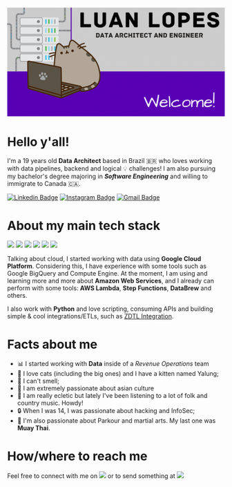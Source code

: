 <p align="center">
  <img src="./assets/banner.gif" width=""/>
</p>

<h1> Hello y'all! </h1>

I'm a 19 years old **Data Architect** based in Brazil 🇧🇷 who loves working with data pipelines, backend and logical 💡 challenges! I am also pursuing my bachelor's degree majoring in ***Software Engineering*** and willing to immigrate to Canada 🇨🇦.

[![Linkedin Badge](https://img.shields.io/badge/-luanptta-blue?style=flat&logo=Linkedin&logoColor=white&link=https://www.linkedin.com/in/luanptta/)](https://www.linkedin.com/in/luanptta/)
[![Instagram Badge](https://img.shields.io/badge/-@wangkaighost-purple?style=flat&logo=instagram&logoColor=white&link=https://www.instagram.com/wangkaighost/)](https://www.instagram.com/wangkaighost/)
[![Gmail Badge](https://img.shields.io/badge/-luan.lps01-c14438?style=flat&logo=Gmail&logoColor=white&link=mailto:luan.lps01@gmail.com)](mailto:luan.lps01@gmail.com)

<h1> About my main tech stack </h1>

![](https://img.shields.io/badge/OS-Fedora_35-informational?style=flat&logo=fedora&logoColor=white&color=blueviolet)
![](https://img.shields.io/badge/Code-Python-informational?style=flat&logo=python&logoColor=white&color=blueviolet)
![](https://img.shields.io/badge/Tools-Metabase-informational?style=flat&logo=metabase&logoColor=white&color=blueviolet)
![](https://img.shields.io/badge/Tools-Jupyter_Notebook-informational?style=flat&logo=jupyter&logoColor=white&color=blueviolet)
![](https://img.shields.io/badge/Cloud-AWS-informational?style=flat&logo=amazonaws&logoColor=white&color=blueviolet)
![](https://img.shields.io/badge/Cloud-GCP-informational?style=flat&logo=googlecloud&logoColor=white&color=blueviolet)

Talking about cloud, I started working with data using **Google Cloud Platform**. Considering this, I have experience with some tools such as Google BigQuery and Compute Engine. At the moment, I am using and learning more and more about **Amazon Web Services**, and I already can perform with some tools: **AWS Lambda**, **Step Functions**, **DataBrew** and others. 

I also work with **Python** and love scripting, consuming APIs and building simple & cool integrations/ETLs, such as [ZDTL Integration](https://github.com/wgkdata/zdtl-integration).

<h1>Facts about me</h1>

- 📊 I started working with **Data** inside of a *Revenue Operations* team
- 🐯 I love cats (including the big ones) and I have a kitten named Yalung;
- 🤔 I can't smell;
- 🐉 I am extremely passionate about asian culture
- 🤠 I am really ecletic but lately I've been listening to a lot of folk and country music. Howdy!
- 🔒 When I was 14, I was passionate about hacking and InfoSec;
- 🥊 I'm also passionate about Parkour and martial arts. My last one was **Muay Thai**.

<h1>How/where to reach me</h1>

Feel free to connect with me on [<img src="./assets/linkedin.svg" width="12px">](https://www.linkedin.com/in/luanptta/) or to send something at [<img src="./assets/gmail.svg" width="12px">](mailto:luan.lps01@gmail.com)
